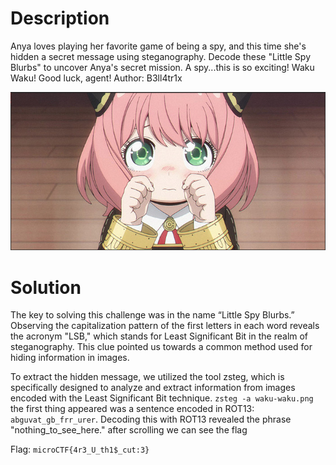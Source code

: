# Description

Anya loves playing her favorite game of being a spy, and this time she's hidden a secret message using steganography. Decode these "Little Spy Blurbs" to uncover Anya's secret mission. A spy...this is so exciting! Waku Waku! Good luck, agent! 
Author: B3ll4tr1x

![image](waku_waku.png)

# Solution

The key to solving this challenge was in the name “Little Spy Blurbs.” Observing the capitalization pattern of the first letters in each word reveals the acronym "LSB," which stands for Least Significant Bit in the realm of steganography. This clue pointed us towards a common method used for hiding information in images.

To extract the hidden message, we utilized the tool zsteg, which is specifically designed to analyze and extract information from images encoded with the Least Significant Bit technique.
`zsteg -a waku-waku.png`
the first thing appeared was a sentence encoded in ROT13: `abguvat_gb_frr_urer`. Decoding this with ROT13 revealed the phrase "nothing_to_see_here."
after scrolling we can see the flag

Flag: `microCTF{4r3_U_th1$_cut:3}`

